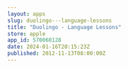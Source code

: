 ```yaml
---
layout: apps
slug: duolingo---language-lessons
title: "Duolingo - Language Lessons"
store: apple
app_id: 570060128
date: 2024-01-16T20:15:23Z
published: 2012-11-13T08:00:00Z
---
```

